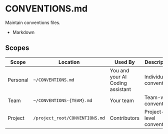 # CONVENTIONS.md

Maintain conventions files.

- Markdown

## Scopes

| Scope    | Location                       | Used By                          | Description               |
| -------- | ------------------------------ | -------------------------------- | ------------------------- |
| Personal | `~/CONVENTIONS.md`             | You and your AI Coding assistant | Individual conventions    |
| Team     | `~/CONVENTIONS-{TEAM}.md`      | Your team                        | Team-wide conventions     |
| Project  | `/project_root/CONVENTIONS.md` | Contributors                     | Project-level conventions |
